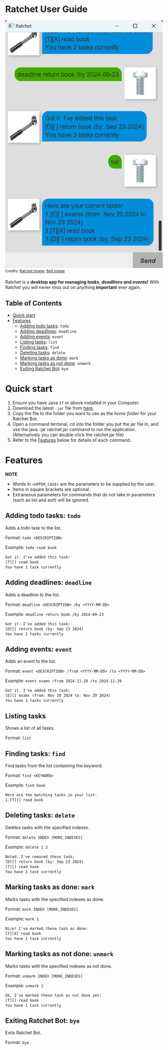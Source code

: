 # Ratchet User Guide

![Screenshot of Ratchet](Ui.png)<br>
<sup>Credits: [Ratchet Image](https://www.vectorstock.com/royalty-free-vector/vintage-ratchet-wrench-concept-vector-30215572),
[Bolt Image](https://en.ac-illust.com/clip-art/23670858/bolt)</sup>

Ratchet is a **desktop app for managing *tasks*, *deadlines* and *events*!**
With Ratchet you will never miss out on anything **important** ever again.


## Table of Contents

- [Quick start](#quick-start)
- [Features](#features)
  - [Adding todo tasks](#adding-todo-tasks-todo): `todo`
  - [Adding deadlines](#adding-deadlines-deadline): `deadline`
  - [Adding events](#adding-events-event): `event`
  - [Listing tasks](#listing-tasks): `list`
  - [Finding tasks](#finding-tasks-find): `find`
  - [Deleting tasks](#deleting-tasks-delete): `delete`
  - [Marking tasks as done](#marking-tasks-as-done-mark): `mark`
  - [Marking tasks as not done](#marking-tasks-as-not-done-unmark): `unmark`
  - [Exiting Ratchet Bot](#exiting-ratchet-bot-bye): `bye`


# Quick start

1. Ensure you have Java `17` or above installed in your Computer.
2. Download the latest `.jar` file from [here](https://github.com/ckclion/ip/releases).
3. Copy the file to the folder you want to use as the _home folder_ for your Ratchet Bot.
4. Open a command terminal, cd into the folder you put the jar file in, and use the java -jar ratchet.jar 
command to run the application. (Alternatively you can double-click the ratchet.jar file)
5. Refer to the [Features](#features) below for details of each command.


# Features

**NOTE**
* Words in `<UPPER_CASE>` are the parameters to be supplied by the user.
* Items in square brackets are optional.
* Extraneous parameters for commands that do not take in parameters (such as list and exit) will be ignored.


## Adding todo tasks: `todo`

Adds a todo task to the list.

Format: `todo <DESCRIPTION>`

Example: `todo read book`

```
Got it. I've added this task:
[T][] read book
You have 1 task currently
```


## Adding deadlines: `deadline`

Adds a deadline to the list.

Format: `deadline <DESCRIPTION> /by <YYYY-MM-DD>`

Example: `deadline return book /by 2024-09-23`

```
Got it. I've added this task:
[D][] return book (by: Sep 23 2024)
You have 2 tasks currently
```


## Adding events: `event`

Adds an event to the list.

Format: `event <DESCRIPTION> /from <YYYY-MM-DD> /to <YYYY-MM-DD>`

Example: `event exams /from 2024-11-20 /to 2024-11-29`

```
Got it. I've added this task:
[E][] exams (from: Nov 20 2024 to: Nov 29 2024)
You have 3 tasks currently
```


## Listing tasks

Shows a list of all tasks.

Format: `list`


## Finding tasks: `find`

Find tasks from the list containing the keyword.

Format: `find <KEYWORD>`

Example: `find book`

```
Here are the matching tasks in your list:
1.[T][] read book
```


## Deleting tasks: `delete`

Deletes tasks with the specified indexes.

Format: `delete INDEX [MORE_INDEXES]`

Example: `delete 1 2`

```
Noted. I've removed these task:
[D][] return book (by: Sep 23 2024)
[T][] read book
You have 1 task currently
```


## Marking tasks as done: `mark`

Marks tasks with the specified indexes as done.

Format: `mark INDEX [MORE_INDEXES]`

Example: `mark 1`

```
Nice! I've marked these task as done:
[T][X] read book
You have 1 task currently
```


## Marking tasks as not done: `unmark`

Marks tasks with the specified indexes as not done.

Format: `unmark INDEX [MORE_INDEXES]`

Example: `unmark 1`

```
Ok, I've marked these task as not done yet:
[T][] read book
You have 1 task currently
```


## Exiting Ratchet Bot: `bye`

Exits Ratchet Bot.

Format: `bye`
